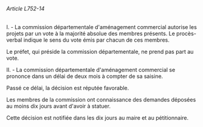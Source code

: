 ###### Article L752-14

I. - La commission départementale d'aménagement commercial autorise les projets par un vote à la majorité absolue des membres présents. Le procès-verbal indique le sens du vote émis par chacun de ces membres.

Le préfet, qui préside la commission départementale, ne prend pas part au vote.

II. - La commission départementale d'aménagement commercial se prononce dans un délai de deux mois à compter de sa saisine.

Passé ce délai, la décision est réputée favorable.

Les membres de la commission ont connaissance des demandes déposées au moins dix jours avant d'avoir à statuer.

Cette décision est notifiée dans les dix jours au maire et au pétitionnaire.

